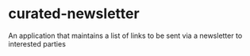 # curated-newsletter
An application that maintains a list of links to be sent via a newsletter to interested parties
